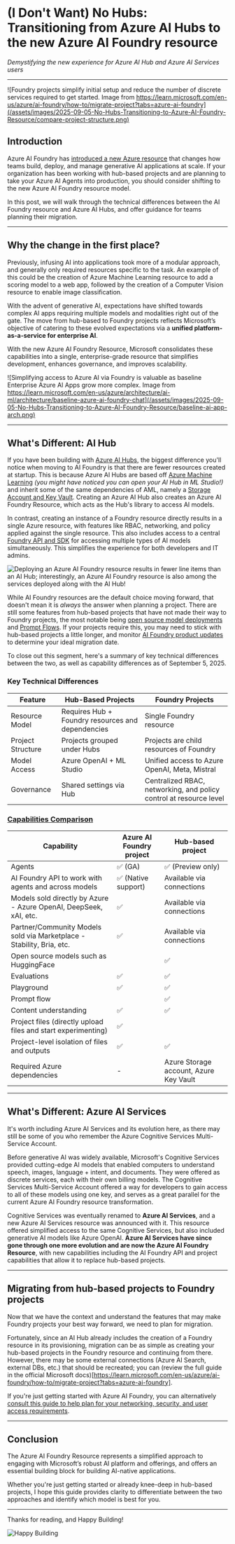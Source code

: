 # **(I Don't Want) No Hubs**: Transitioning from Azure AI Hubs to the new Azure AI Foundry resource

*Demystifying the new experience for Azure AI Hub and Azure AI Services users*

---

![Foundry projects simplify initial setup and reduce the number of discrete services required to get started. Image from https://learn.microsoft.com/en-us/azure/ai-foundry/how-to/migrate-project?tabs=azure-ai-foundry](/assets/images/2025-09-05-No-Hubs-Transitioning-to-Azure-AI-Foundry-Resource/compare-project-structure.png)

## Introduction

Azure AI Foundry has [introduced a new Azure resource](https://learn.microsoft.com/en-us/azure/ai-services/multi-service-resource?context=%2Fazure%2Fai-foundry%2Fcontext%2Fcontext&pivots=azportal) that changes how teams build, deploy, and manage generative AI applications at scale. If your organization has been working with hub-based projects and are planning to take your Azure AI Agents into production, you should consider shifting to the new Azure AI Foundry resource model.

In this post, we will walk through the technical differences between the AI Foundry resource and Azure AI Hubs, and offer guidance for teams planning their migration.

---

## Why the change in the first place?

Previously, infusing AI into applications took more of a modular approach, and generally only required resources specific to the task. An example of this could be the creation of Azure Machine Learning resource to add a scoring model to a web app, followed by the creation of a Computer Vision resource to enable image classification.

With the advent of generative AI, expectations have shifted towards complex AI apps requiring multiple models and modalities right out of the gate. The move from hub-based to Foundry projects reflects Microsoft’s objective of catering to these evolved expectations via a **unified platform-as-a-service for enterprise AI**. 

With the new Azure AI Foundry Resource, Microsoft consolidates these capabilities into a single, enterprise-grade resource that simplifies development, enhances governance, and improves scalability.

![Simplifying access to Azure AI via Foundry is valuable as baseline Enterprise Azure AI Apps grow more complex. Image from https://learn.microsoft.com/en-us/azure/architecture/ai-ml/architecture/baseline-azure-ai-foundry-chat](/assets/images/2025-09-05-No-Hubs-Transitioning-to-Azure-AI-Foundry-Resource/baseline-ai-app-arch.png)

---

## What's Different: AI Hub

If you have been building with [Azure AI Hubs](https://learn.microsoft.com/en-us/azure/ai-foundry/concepts/ai-resources), the biggest difference you'll notice when moving to AI Foundry is that there are fewer resources created at startup. This is because Azure AI Hubs are based off [Azure Machine Learning](https://azure.microsoft.com/en-us/products/machine-learning/?msockid=199a3d1800c5654634e3293d01a064f8) *(you might have noticed you can open your AI Hub in ML Studio!)* and inherit some of the same dependencies of AML, namely a [Storage Account and Key Vault](https://learn.microsoft.com/en-us/azure/ai-foundry/concepts/ai-resources#storage-and-key-vault-dependent-resources). Creating an Azure AI Hub also creates an Azure AI Foundry Resource, which acts as the Hub's library to access AI models. 

In contrast, creating an instance of a Foundry resource directly results in a single Azure resource, with features like RBAC, networking, and policy applied against the single resource. This also includes access to a central [Foundry API and SDK](https://learn.microsoft.com/en-us/azure/ai-foundry/how-to/develop/sdk-overview?tabs=sync&pivots=programming-language-python) for accessing multiple types of AI models simultaneously. This simplifies the experience for both developers and IT admins.

![Deploying an Azure AI Foundry resource results in fewer line items than an AI Hub; interestingly, an Azure AI Foundry resource is also among the services deployed along with the AI Hub!](/assets/images/2025-09-05-No-Hubs-Transitioning-to-Azure-AI-Foundry-Resource/compare-deployed-resources.png)

While AI Foundry resources are the default choice moving forward, that doesn't mean it is *always* the answer when planning a project. There are still some features from hub-based projects that have not made their way to Foundry projects, the most notable being [open source model deployments](https://learn.microsoft.com/en-us/azure/machine-learning/how-to-use-foundation-models?view=azureml-api-2) and [Prompt Flows](https://learn.microsoft.com/en-us/azure/machine-learning/prompt-flow/overview-what-is-prompt-flow?view=azureml-api-2). If your projects require this, you may need to stick with hub-based projects a little longer, and monitor [AI Foundry product updates](https://learn.microsoft.com/en-us/azure/ai-foundry/whats-new-azure-ai-foundry) to determine your ideal migration date.

To close out this segment, here's a summary of key technical differences between the two, as well as capability differences as of September 5, 2025.

### Key Technical Differences

| Feature | Hub-Based Projects | Foundry Projects |
|---------|--------------------|------------------|
| Resource Model | Requires Hub + Foundry resources and dependencies | Single Foundry resource |
| Project Structure | Projects grouped under Hubs | Projects are child resources of Foundry |
| Model Access | Azure OpenAI + ML Studio | Unified access to Azure OpenAI, Meta, Mistral |
| Governance | Shared settings via Hub | Centralized RBAC, networking, and policy control at resource level |

### [Capabilities Comparison](https://learn.microsoft.com/en-us/azure/ai-foundry/what-is-azure-ai-foundry#which-type-of-project-do-i-need)

| Capability                                                                 | Azure AI Foundry project         | Hub-based project                                 |
|----------------------------------------------------------------------------|----------------------------------|---------------------------------------------------|
| Agents                                                                     | ✅ (GA)                          | ✅ (Preview only)                                |
| AI Foundry API to work with agents and across models                       | ✅ (Native support)              | Available via connections                        |
| Models sold directly by Azure - Azure OpenAI, DeepSeek, xAI, etc.          | ✅                               | Available via connections                         |
| Partner/Community Models sold via Marketplace - Stability, Bria, etc.      | ✅                               | Available via connections                         |
| Open source models such as HuggingFace                                     |                                  | ✅                                                |
| Evaluations                                                                | ✅                               | ✅                                                |
| Playground                                                                 | ✅                               | ✅                                                |
| Prompt flow                                                                |                                  | ✅                                                |
| Content understanding                                                      | ✅                               | ✅                                                |
| Project files (directly upload files and start experimenting)              | ✅                               |                                                   |
| Project-level isolation of files and outputs                               | ✅                               | ✅                                                |
| Required Azure dependencies                                                | -                                | Azure Storage account, Azure Key Vault            |

---

## What's Different: Azure AI Services

It's worth including Azure AI Services and its evolution here, as there may still be some of you who remember the Azure Cognitive Services Multi-Service Account. 

Before generative AI was widely available, Microsoft's Cognitive Services provided cutting-edge AI models that enabled computers to understand speech, images, language + intent, and documents. They were offered as discrete services, each with their own billing models. The Cognitive Services Multi-Service Account offered a way for developers to gain access to all of these models using one key, and serves as a great parallel for the current Azure AI Foundry resource transformation.

Cognitive Services was eventually renamed to **Azure AI Services**, and a new Azure AI Services resource was announced with it. This resource offered simplified access to the same Cognitive Services, but also included generative AI models like Azure OpenAI. **Azure AI Services have since gone through one more evolution and are now the Azure AI Foundry Resource**, with new capabilities including the AI Foundry API and project capabilities that allow it to replace hub-based projects.

---

## Migrating from hub-based projects to Foundry projects

Now that we have the context and understand the features that may make Foundry projects your best way forward, we need to plan for migration.

Fortunately, since an AI Hub already includes the creation of a Foundry resource in its provisioning, migration can be as simple as creating your hub-based projects in the Foundry resource and continuing from there. However, there may be some external connections (Azure AI Search, external DBs, etc.) that should be recreated; you can (review the full guide in the official Microsoft docs)[https://learn.microsoft.com/en-us/azure/ai-foundry/how-to/migrate-project?tabs=azure-ai-foundry].

If you're just getting started with Azure AI Foundry, you can alternatively [consult this guide to help plan for your networking, security, and user access requirements](https://learn.microsoft.com/en-us/azure/ai-foundry/concepts/planning).

---

## Conclusion

The Azure AI Foundry Resource represents a simplified approach to engaging with Microsoft’s robust AI platform and offerings, and offers an essential building block for building AI-native applications.

Whether you're just getting started or already knee-deep in hub-based projects, I hope this guide provides clarity to differentiate between the two approaches and identify which model is best for you.

---

Thanks for reading, and Happy Building!

![Happy Building](/assets/images/happy-building.png)